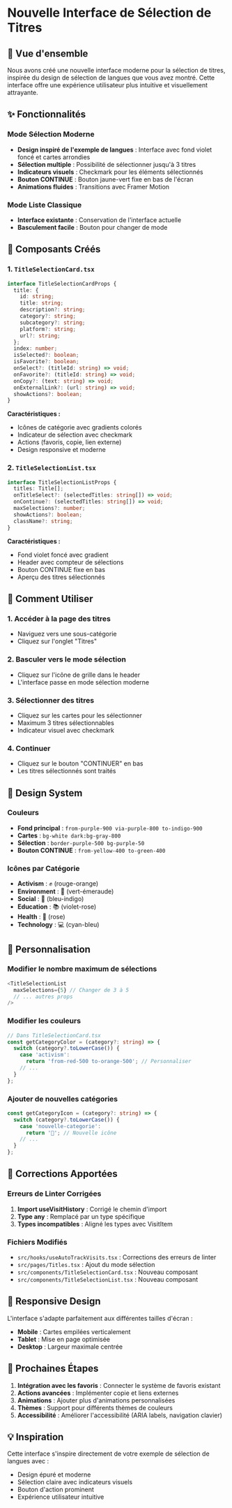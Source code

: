 # Nouvelle Interface de Sélection de Titres

## 🎯 Vue d'ensemble

Nous avons créé une nouvelle interface moderne pour la sélection de titres, inspirée du design de sélection de langues que vous avez montré. Cette interface offre une expérience utilisateur plus intuitive et visuellement attrayante.

## ✨ Fonctionnalités

### Mode Sélection Moderne
- **Design inspiré de l'exemple de langues** : Interface avec fond violet foncé et cartes arrondies
- **Sélection multiple** : Possibilité de sélectionner jusqu'à 3 titres
- **Indicateurs visuels** : Checkmark pour les éléments sélectionnés
- **Bouton CONTINUE** : Bouton jaune-vert fixe en bas de l'écran
- **Animations fluides** : Transitions avec Framer Motion

### Mode Liste Classique
- **Interface existante** : Conservation de l'interface actuelle
- **Basculement facile** : Bouton pour changer de mode

## 🎨 Composants Créés

### 1. `TitleSelectionCard.tsx`
```typescript
interface TitleSelectionCardProps {
  title: {
    id: string;
    title: string;
    description?: string;
    category?: string;
    subcategory?: string;
    platform?: string;
    url?: string;
  };
  index: number;
  isSelected?: boolean;
  isFavorite?: boolean;
  onSelect?: (titleId: string) => void;
  onFavorite?: (titleId: string) => void;
  onCopy?: (text: string) => void;
  onExternalLink?: (url: string) => void;
  showActions?: boolean;
}
```

**Caractéristiques :**
- Icônes de catégorie avec gradients colorés
- Indicateur de sélection avec checkmark
- Actions (favoris, copie, lien externe)
- Design responsive et moderne

### 2. `TitleSelectionList.tsx`
```typescript
interface TitleSelectionListProps {
  titles: Title[];
  onTitleSelect?: (selectedTitles: string[]) => void;
  onContinue?: (selectedTitles: string[]) => void;
  maxSelections?: number;
  showActions?: boolean;
  className?: string;
}
```

**Caractéristiques :**
- Fond violet foncé avec gradient
- Header avec compteur de sélections
- Bouton CONTINUE fixe en bas
- Aperçu des titres sélectionnés

## 🚀 Comment Utiliser

### 1. Accéder à la page des titres
- Naviguez vers une sous-catégorie
- Cliquez sur l'onglet "Titres"

### 2. Basculer vers le mode sélection
- Cliquez sur l'icône de grille dans le header
- L'interface passe en mode sélection moderne

### 3. Sélectionner des titres
- Cliquez sur les cartes pour les sélectionner
- Maximum 3 titres sélectionnables
- Indicateur visuel avec checkmark

### 4. Continuer
- Cliquez sur le bouton "CONTINUER" en bas
- Les titres sélectionnés sont traités

## 🎨 Design System

### Couleurs
- **Fond principal** : `from-purple-900 via-purple-800 to-indigo-900`
- **Cartes** : `bg-white dark:bg-gray-800`
- **Sélection** : `border-purple-500 bg-purple-50`
- **Bouton CONTINUE** : `from-yellow-400 to-green-400`

### Icônes par Catégorie
- **Activism** : ✊ (rouge-orange)
- **Environment** : 🌱 (vert-émeraude)
- **Social** : 🤝 (bleu-indigo)
- **Education** : 📚 (violet-rose)
- **Health** : 🏥 (rose)
- **Technology** : 💻 (cyan-bleu)

## 🔧 Personnalisation

### Modifier le nombre maximum de sélections
```typescript
<TitleSelectionList
  maxSelections={5} // Changer de 3 à 5
  // ... autres props
/>
```

### Modifier les couleurs
```typescript
// Dans TitleSelectionCard.tsx
const getCategoryColor = (category?: string) => {
  switch (category?.toLowerCase()) {
    case 'activism':
      return 'from-red-500 to-orange-500'; // Personnaliser
    // ...
  }
};
```

### Ajouter de nouvelles catégories
```typescript
const getCategoryIcon = (category?: string) => {
  switch (category?.toLowerCase()) {
    case 'nouvelle-categorie':
      return '🎨'; // Nouvelle icône
    // ...
  }
};
```

## 🐛 Corrections Apportées

### Erreurs de Linter Corrigées
1. **Import useVisitHistory** : Corrigé le chemin d'import
2. **Type any** : Remplacé par un type spécifique
3. **Types incompatibles** : Aligné les types avec VisitItem

### Fichiers Modifiés
- `src/hooks/useAutoTrackVisits.tsx` : Corrections des erreurs de linter
- `src/pages/Titles.tsx` : Ajout du mode sélection
- `src/components/TitleSelectionCard.tsx` : Nouveau composant
- `src/components/TitleSelectionList.tsx` : Nouveau composant

## 📱 Responsive Design

L'interface s'adapte parfaitement aux différentes tailles d'écran :
- **Mobile** : Cartes empilées verticalement
- **Tablet** : Mise en page optimisée
- **Desktop** : Largeur maximale centrée

## 🎯 Prochaines Étapes

1. **Intégration avec les favoris** : Connecter le système de favoris existant
2. **Actions avancées** : Implémenter copie et liens externes
3. **Animations** : Ajouter plus d'animations personnalisées
4. **Thèmes** : Support pour différents thèmes de couleurs
5. **Accessibilité** : Améliorer l'accessibilité (ARIA labels, navigation clavier)

## 💡 Inspiration

Cette interface s'inspire directement de votre exemple de sélection de langues avec :
- Design épuré et moderne
- Sélection claire avec indicateurs visuels
- Bouton d'action prominent
- Expérience utilisateur intuitive 